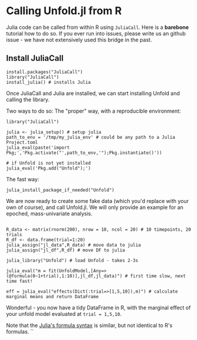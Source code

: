 # Calling Unfold.jl from R

Julia code can be called from within R using `JuliaCall`. Here is a **barebone**  tutorial how to do so. If you ever run into issues, please write us an github issue - we have not extensively used this bridge in the past.

## Install JuliaCall

```{R}
install.packages("JuliaCall")
library("JuliaCall")
install_julia() # installs Julia
```

Once JuliaCall and Julia are installed, we can start installing Unfold and calling the library.

Two ways to do so: The "proper" way, with a reproducible environment:

```{R}
library("JuliaCall")

julia <- julia_setup() # setup julia
path_to_env = '/tmp/my_julia_env' # could be any path to a Julia Project.toml
julia_eval(paste('import Pkg;','Pkg.activate("',path_to_env,'");Pkg.instantiate()'))

# if Unfold is not yet installed
julia_eval('Pkg.add("Unfold");')

```

The fast way:

```{R}
julia_install_package_if_needed("Unfold")
```

We are now ready to create some fake data (which you'd replace with your own of course), and call Unfold.jl. We will only provide an example for an epoched, mass-univariate analysis.

```{R}

R_data <- matrix(rnorm(200), nrow = 10, ncol = 20) # 10 timepoints, 20 trials
R_df <- data.frame(trial=1:20)
julia_assign("jl_data",R_data) # move data to julia
julia_assign("jl_df",R_df) # move DF to julia

julia_library("Unfold") # load Unfold - takes 2-3s

julia_eval("m = fit(UnfoldModel,[Any=>(@formula(0~1+trial),1:10)],jl_df,jl_data)") # first time slow, next time fast!

eff = julia_eval("effects(Dict(:trial=>[1,5,10]),m)") # calculate marginal means and return DataFrame

```

Wonderful - you now have a tidy DataFrame in R, with the marginal effect of your unfold model evaluated at `trial = 1,5,10`.

Note that the [Julia's formula syntax](https://juliastats.org/StatsModels.jl/stable/api/#Formulae-and-terms) is similar, but not identical to R's formulas. ``
